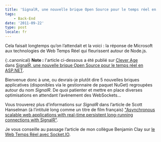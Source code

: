 ```yaml
---
title: 'SignalR, une nouvelle brique Open Source pour le temps réel en ASP.NET'
tags:
    - Back-End
date: '2011-09-22'
type: post
locale: fr
---
```


Cela faisait longtemps qu’on l’attendait et la voici : la réponse de Microsoft aux technologies de Web Temps Réel qui fleurissent autour de Node.js.

<!-- more -->

{:.canonical}
**Note&nbsp;:** l'article ci-dessous a été publié sur [Clever Age](http://www.clever-age.com/fr/) dans [SignalR, une nouvelle brique Open Source pour le temps réel en ASP.NET](https://blog.clever-age.com/fr/2011/09/22/signalr-une-nouvelle-brique-open-source-pour-le-temps-reel-en-asp-net/).

Bienvenue donc à une, ou devrais-je plutôt dire 5 nouvelles briques applicatives (disponibles via le gestionnaire de paquet NuGet) regroupées autour du nom *SignalR*. De quoi patienter et mettre en place diverses optimisations en attendant l’avènement des WebSockets…

Vous trouverez plus d’informations sur *SignalR* dans l’article de Scott Hanselman (à l’intitulé long comme un titre de film français) ["Asynchronous scalable web applications with real-time persistent long-running connections with SignalR"](http://www.hanselman.com/blog/AsynchronousScalableWebApplicationsWithRealtimePersistentLongrunningConnectionsWithSignalR.aspx).

Je vous conseille au passage l’article de mon collègue Benjamin Clay sur [le Web Temps Réel avec Socket.IO](https://blog.clever-age.com/fr/2011/02/28/le-web-en-temps-reel-avec-socket-io/).
